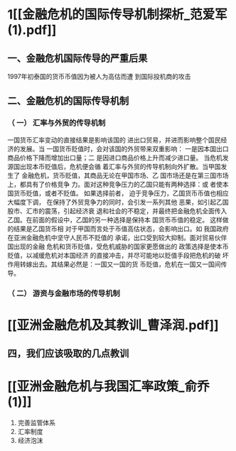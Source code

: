 # 1[[金融危机的国际传导机制探析_范爱军(1).pdf]]

## 一、金融危机国际传导的严重后果
1997年初泰国的货币币值因为被人为高估而遭 到国际投机商的攻击
## 二、金融危机的国际传导机制
### （ 一） 汇率与外贸的传导机制
一国货币汇率变动的直接结果是影响该国的 进出口贸易，并进而影响整个国民经济的发展。当 一国货币贬值时，会对该国的外贸带来双重影响： 一是因本国出口商品价格下降而增加出口量；二 是因进口商品价格上升而减少进口量。
当危机发源国出现本币贬值后，危机便会循 着汇率与外贸的传导机制向外扩散。当甲国发生了 金融危机，货币贬值，其商品无论在甲国市场、乙 国市场还是在第三国市场上，都具有了价格竞争 力。面对这种竞争压力的乙国只能有两种选择：或 者使本国货币贬值，或者不贬值。 如果选择前者， 迫于竞争压力，乙国货币币值也相应大幅度下调， 在保持了外贸竞争力的同时，会引发一系列其他 恶果，如引起乙国股市、汇市的震荡，引起经济衰 退和社会的不稳定，并最终把金融危机全面传入 乙国。在前面的假设中，乙国的另一种选择是保持本 国货币币值的稳定。 这样做的结果是乙国货币相 对于甲国而言处于币值高估状态，会影响出口。如 我国政府在亚洲金融危机中坚守人民币不贬值的 承诺，出口受到较大抑制。面对贸易伙伴国出现的金融 危机和货币贬值，受危机威胁的国家更愿做出的 政策选择是使本币贬值，以减缓危机对本国经济 的直接冲击，并尽可能地以贬值手段把危机的破 坏作用转嫁出去。其结果必然是：一国又一国的货 币贬值，危机在一国又一国间传导。
### （ 二） 游资与金融市场的传导机制

# [[亚洲金融危机及其教训_曹泽润.pdf]]

## 四，我们应该吸取的几点教训

# [[亚洲金融危机与我国汇率政策_俞乔(1)]]

1. 完善监管体系
2. 汇率制度
3. 经济泡沫